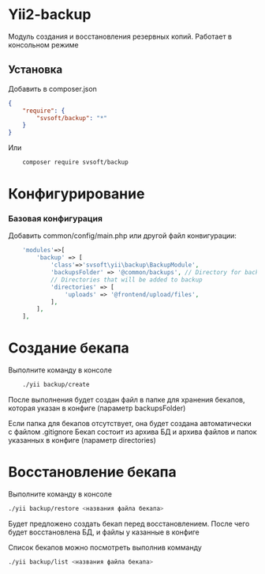 Yii2-backup
===================
Модуль создания и восстановления резервных копий. Работает в консольном режиме <br />


Установка
---

Добавить в composer.json
```json
{
	"require": {
  		"svsoft/backup": "*"
	}
}
```
Или
```bash
    composer require svsoft/backup
```

# Конфигурирование

### Базовая конфигурация

Добавить common/config/main.php или другой файл конвигурации:
```php
    'modules'=>[
        'backup' => [
            'class'=>'svsoft\yii\backup\BackupModule',
            'backupsFolder' => '@common/backups', // Directory for backups
            // Directories that will be added to backup
            'directories' => [
                'uploads' => '@frontend/upload/files',
            ],
        ],
    ],
```

# Создание бекапа
Выполните команду в консоле
```bash
    ./yii backup/create
```

После выполнения будет создан файл в папке для хранения бекапов, которая указан в конфиге (параметр backupsFolder)

Если папка для бекапов отсутствует, она будет создана автоматически с файлом .gitignore
Бекап состоит из архива БД и архива файлов и папок указанных в конфиге (параметр directories)

# Восстановление бекапа
Выполните команду в консоле
```bash
./yii backup/restore <названия файла бекапа>
```
Будет предложено создать бекап перед восстановлением.
После чего будет восстановлена БД, и файлы у казанные в конфиге

Список бекапов можно посмотреть выполнив комманду
```bash
./yii backup/list <названия файла бекапа>
```

